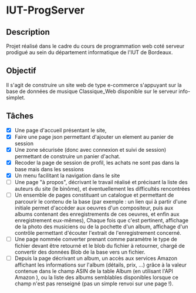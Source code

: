 # IUT-ProgServer

## Description

Projet réalisé dans le cadre du cours de programmation web coté serveur prodigué au sein du département informatique de l'IUT de Bordeaux.

## Objectif

Il s'agit de construire un site web de type e-commerce s'appuyant sur la base de données de musique Classique_Web disponible sur le serveur info-simplet.

## Tâches

- [x] Une page d'accueil présentant le site,
- [x] Faire une page json permettant d'ajouter un element au panier de session
- [x] Une zone sécurisée (donc avec connexion et suivi de session) permettant de construire un panier d'achat.
- [x] Recoder la page de session de profil, les achats ne sont pas dans la base mais dans les sessions
- [x] Un menu facilitant la navigation dans le site
- [ ] Une page "à propos", décrivant le travail réalisé et précisant la liste des auteurs du site (le binôme), et éventuellement les difficultés rencontrées
- [ ] Un ensemble de pages constituant un catalogue et permettant de parcourir le contenu de la base (par exemple : un lien qui à partir d'une initiale permet d'accéder aux oeuvres d'un compositeur, puis aux albums contenant des enregistrements de ces oeuvres, et enfin aux enregistrement eux-mêmes), Chaque fois que c'est pertinent, affichage de la photo des musiciens ou de la pochette d'un album, affichage d'un contrôle permettant d'écouter l'extrait de l'enregistrement concerné.
- [ ] Une page nommée converter prenant comme paramètre le type de fichier devant être retourné et le blob du fichier à retourner, chargé de convertir des données Blob de la base vers un fichier.
- [ ] Depuis la page décrivant un album, un accès aux services Amazon affichant les informations sur l'album (détails, prix, ...) grâce à la valeur contenue dans le champ ASIN de la table Album (en utilisant l'API Amazon ), ou la liste des albums semblables disponibles lorsque ce champ n'est pas renseigné (pas un simple renvoi sur une page !).
